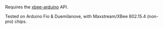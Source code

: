 Requires the [xbee-arduino](http://code.google.com/p/xbee-arduino/) API.

Tested on Arduino Fio & Duemilanove, with Maxstream/XBee 802.15.4 (non-pro) chips.

